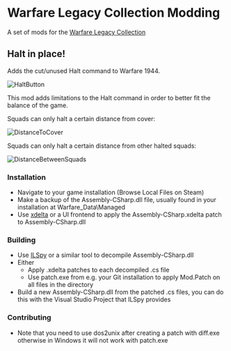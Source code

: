 # Warfare Legacy Collection Modding

A set of mods for the [Warfare Legacy Collection](https://store.steampowered.com/app/2745870/Warfare_Legacy_Collection/)

## Halt in place!

Adds the cut/unused Halt command to Warfare 1944.

![HaltButton](https://github.com/user-attachments/assets/88e4db28-1a1d-4503-81f8-ee2d778cd3db)

This mod adds limitations to the Halt command in order to better fit the balance of the game.

Squads can only halt a certain distance from cover:

![DistanceToCover](https://github.com/user-attachments/assets/aee8882a-d8c2-44f0-b42e-f47c9b91fd0f)

Squads can only halt a certain distance from other halted squads:

![DistanceBetweenSquads](https://github.com/user-attachments/assets/54fbd446-9628-4231-b285-64e4b1adfa97)

### Installation
* Navigate to your game installation (Browse Local Files on Steam)
* Make a backup of the Assembly-CSharp.dll file, usually found in your installation at Warfare_Data\Managed
* Use [xdelta](https://github.com/jmacd/xdelta-gpl) or a UI frontend to apply the Assembly-CSharp.xdelta patch to Assembly-CSharp.dll

### Building
* Use [ILSpy](https://github.com/icsharpcode/ILSpy) or a similar tool to decompile Assembly-CSharp.dll
* Either
    * Apply .xdelta patches to each decompiled .cs file
	* Use patch.exe from e.g. your Git installation to apply Mod.Patch on all files in the directory
* Build a new Assembly-CSharp.dll from the patched .cs files, you can do this with the Visual Studio Project that ILSpy provides

### Contributing
* Note that you need to use dos2unix after creating a patch with diff.exe otherwise in Windows it will not work with patch.exe